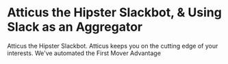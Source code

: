 # Atticus the Hipster Slackbot, & Using Slack as an Aggregator

Atticus the Hipster Slackbot. Atticus keeps you on the cutting edge of your interests. We've automated the First Mover Advantage
